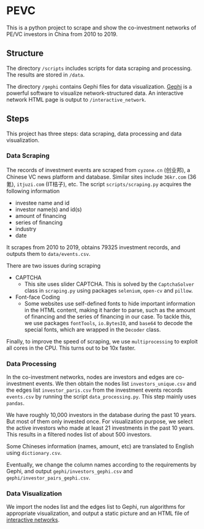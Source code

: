 # PEVC

This is a python project to scrape and show the co-investment networks of PE/VC investors in China from 2010 to 2019.


## Structure

The directory `/scripts` includes scripts for data scraping and processing. The results are stored in `/data`.

The directory `/gephi` contains Gephi files for data visualization. [Gephi](https://gephi.org/) is a powerful software to visualize network-structured data. An interactive network HTML page is output to `/interactive_network`.

## Steps

This project has three steps: data scraping, data processing and data visualization.

### Data Scraping

The records of investment events are scraped from `cyzone.cn` (创业邦), a Chinese VC news platform and database. Similar sites include `36kr.com` (36氪), `itjuzi.com` (IT桔子), etc. The script `scripts/scraping.py` acquires the following information
- investee name and id
- investor name(s) and id(s)
- amount of financing
- series of financing
- industry
- date

It scrapes from 2010 to 2019, obtains 79325 investment records, and outputs them to `data/events.csv`.

There are two issues during scraping
- CAPTCHA
  - This site uses slider CAPTCHA. This is solved by the `CaptchaSolver` class in `scraping.py` using packages `selenium`, `open-cv` and `pillow`.
- Font-face Coding
  - Some websites use self-defined fonts to hide important information in the HTML content, making it harder to parse, such as the amount of financing and the series of financing in our case. To tackle this, we use packages `fontTools`, `io.BytesIO`, and `base64` to decode the special fonts, which are wrapped in the `Decoder` class.

Finally, to improve the speed of scraping, we use `multiprocessing` to exploit all cores in the CPU. This turns out to be 10x faster.

### Data Processing

In the co-investment networks, nodes are investors and edges are co-investment events. We then obtain the nodes list `investors_unique.csv` and the edges list `investor_paris.csv` from the investment events records `events.csv` by running the script `data_processing.py`. This step mainly uses `pandas`.

We have roughly 10,000 investors in the database during the past 10 years. But most of them only invested once. For visualization purpose, we select the active investors who made at least 21 investments in the past 10 years. This results in a filtered nodes list of about 500 investors.

Some Chineses information (names, amount, etc) are translated to English using `dictionary.csv`.

Eventually, we change the column names according to the requirements by Gephi, and output `gephi/investors_gephi.csv` and `gephi/investor_pairs_gephi.csv`.


### Data Visualization

We import the nodes list and the edges list to Gephi, run algorithms for appropriate visualization, and output a static picture and an HTML file of [interactive networks](dennissxz.github.io/pevc/interactive_networks).
